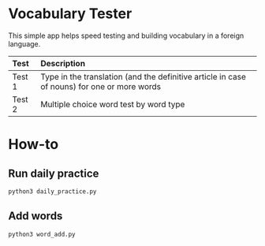 # Vocabulary Tester

This simple app helps speed testing and building vocabulary in a foreign language. 

Test|Description
:---|:---
Test 1| Type in the translation (and the definitive article in case of nouns) for one or more words
Test 2| Multiple choice word test by word type


# How-to 
## Run daily practice
```sh
python3 daily_practice.py
```

## Add words
```sh
python3 word_add.py
```

